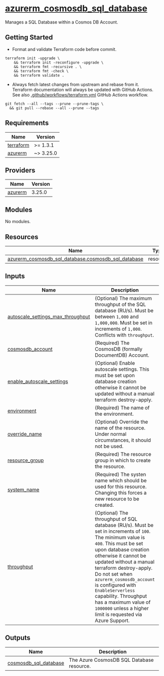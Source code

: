 # [azurerm_cosmosdb_sql_database][1]

Manages a SQL Database within a Cosmos DB Account.

## Getting Started

- Format and validate Terraform code before commit.

```shell
terraform init -upgrade \
    && terraform init -reconfigure -upgrade \
    && terraform fmt -recursive . \
    && terraform fmt -check \
    && terraform validate .
```

- Always fetch latest changes from upstream and rebase from it. Terraform documentation will always be updated with GitHub Actions. See also [.github/workflows/terraform.yml](.github/workflows/terraform.yml) GitHub Actions workflow.

```shell
git fetch --all --tags --prune --prune-tags \
  && git pull --rebase --all --prune --tags
```

<!-- BEGIN_TF_DOCS -->
## Requirements

| Name | Version |
|------|---------|
| <a name="requirement_terraform"></a> [terraform](#requirement\_terraform) | >= 1.3.1 |
| <a name="requirement_azurerm"></a> [azurerm](#requirement\_azurerm) | ~> 3.25.0 |

## Providers

| Name | Version |
|------|---------|
| <a name="provider_azurerm"></a> [azurerm](#provider\_azurerm) | 3.25.0 |

## Modules

No modules.

## Resources

| Name | Type |
|------|------|
| [azurerm_cosmosdb_sql_database.cosmosdb_sql_database](https://registry.terraform.io/providers/hashicorp/azurerm/latest/docs/resources/cosmosdb_sql_database) | resource |

## Inputs

| Name | Description | Type | Default | Required |
|------|-------------|------|---------|:--------:|
| <a name="input_autoscale_settings_max_throughput"></a> [autoscale\_settings\_max\_throughput](#input\_autoscale\_settings\_max\_throughput) | (Optional) The maximum throughput of the SQL database (RU/s). Must be between `1,000` and `1,000,000`. Must be set in increments of `1,000`. Conflicts with `throughput`. | `number` | `"1000"` | no |
| <a name="input_cosmosdb_account"></a> [cosmosdb\_account](#input\_cosmosdb\_account) | (Required) The CosmosDB (formally DocumentDB) Account. | `any` | n/a | yes |
| <a name="input_enable_autoscale_settings"></a> [enable\_autoscale\_settings](#input\_enable\_autoscale\_settings) | (Optional) Enable autoscale settings. This must be set upon database creation otherwise it cannot be updated without a manual terraform destroy-apply. | `bool` | `false` | no |
| <a name="input_environment"></a> [environment](#input\_environment) | (Required) The name of the environment. | `string` | n/a | yes |
| <a name="input_override_name"></a> [override\_name](#input\_override\_name) | (Optional) Override the name of the resource. Under normal circumstances, it should not be used. | `string` | `null` | no |
| <a name="input_resource_group"></a> [resource\_group](#input\_resource\_group) | (Required) The resource group in which to create the resource. | `any` | n/a | yes |
| <a name="input_system_name"></a> [system\_name](#input\_system\_name) | (Required) The systen name which should be used for this resource. Changing this forces a new resource to be created. | `string` | n/a | yes |
| <a name="input_throughput"></a> [throughput](#input\_throughput) | (Optional) The throughput of SQL database (RU/s). Must be set in increments of `100`. The minimum value is `400`. This must be set upon database creation otherwise it cannot be updated without a manual terraform destroy-apply. Do not set when `azurerm_cosmosdb_account` is configured with `EnableServerless` capability. Throughput has a maximum value of `1000000` unless a higher limit is requested via Azure Support. | `number` | `400` | no |

## Outputs

| Name | Description |
|------|-------------|
| <a name="output_cosmosdb_sql_database"></a> [cosmosdb\_sql\_database](#output\_cosmosdb\_sql\_database) | The Azure CosmosDB SQL Database resource. |
<!-- END_TF_DOCS -->

[1]: https://registry.terraform.io/providers/hashicorp/azurerm/latest/docs/resources/cosmosdb_sql_database
